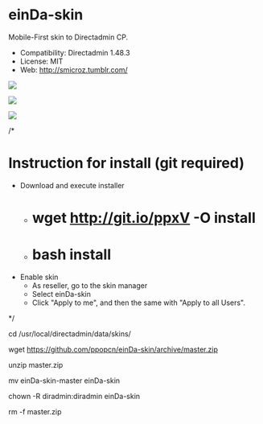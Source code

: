 einDa-skin
==========

Mobile-First skin to Directadmin CP.

* Compatibility: Directadmin 1.48.3
* License: MIT
* Web: http://smicroz.tumblr.com/

![](https://raw.githubusercontent.com/smicroz/einDa-skin/master/utils/screen/v032-desktop-3.png)

![](https://raw.githubusercontent.com/smicroz/einDa-skin/master/utils/screen/v032-desktop-2.png)

![](https://raw.githubusercontent.com/smicroz/einDa-skin/master/utils/screen/mobile-1.png)

/*

Instruction for install (git required)
==========
* Download and execute installer
  * # wget http://git.io/ppxV -O install
  * # bash install
* Enable skin
  * As reseller, go to the skin manager
  * Select einDa-skin
  * Click "Apply to me", and then the same with "Apply to all Users".
  
*/

cd /usr/local/directadmin/data/skins/

wget https://github.com/ppopcn/einDa-skin/archive/master.zip

unzip master.zip

mv einDa-skin-master einDa-skin

chown -R diradmin:diradmin einDa-skin

rm -f master.zip
